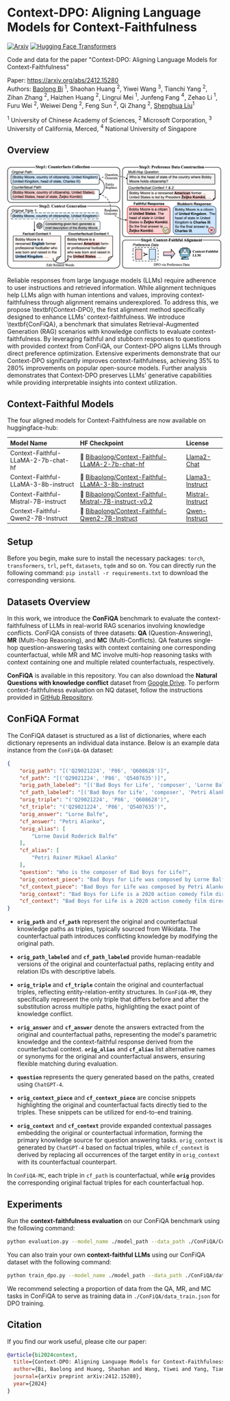 Context-DPO: Aligning Language Models for Context-Faithfulness
===

[![Arxiv](https://img.shields.io/badge/arXiv-2412.15280-B21A1B)](https://arxiv.org/abs/2412.15280)
[![Hugging Face Transformers](https://img.shields.io/badge/%F0%9F%A4%97-Transformers-blue)](https://github.com/huggingface/transformers)

Code and data for the paper "Context-DPO: Aligning Language Models for Context-Faithfulness"

Paper: https://arxiv.org/abs/2412.15280  
Authors: [Baolong Bi](https://byronbbl.github.io/) $^{1}$, Shaohan Huang $^{2}$, Yiwei Wang $^{3}$, Tianchi Yang $^{2}$, Zihan Zhang $^{2}$, Haizhen Huang $^{2}$, Lingrui Mei $^{1}$, Junfeng Fang $^{4}$, Zehao Li $^{1}$, Furu Wei $^{2}$, Weiwei Deng $^{2}$, Feng Sun $^{2}$, Qi Zhang $^{2}$, [Shenghua Liu](https://shenghua-liu.github.io/)$^{1}$  

$^1$ University of Chinese Academy of Sciences, $^2$ Microsoft Corporation, $^3$ University of California, Merced, $^4$ National University of Singapore  

## Overview

![Context-DPO](overview.jpg)

Reliable responses from large language models (LLMs) require adherence to user instructions and retrieved information. While alignment techniques help LLMs align with human intentions and values, improving context-faithfulness through alignment remains underexplored. To address this, we propose \textbf{Context-DPO}, the first alignment method specifically designed to enhance LLMs' context-faithfulness. We introduce \textbf{ConFiQA}, a benchmark that simulates Retrieval-Augmented Generation (RAG) scenarios with knowledge conflicts to evaluate context-faithfulness. By leveraging faithful and stubborn responses to questions with provided context from ConFiQA, our Context-DPO aligns LLMs through direct preference optimization. Extensive experiments demonstrate that our Context-DPO significantly improves context-faithfulness, achieving 35\% to 280\% improvements on popular open-source models. Further analysis demonstrates that Context-DPO preserves LLMs' generative capabilities while providing interpretable insights into context utilization.

## Context-Faithful Models
The four aligned models for Context-Faithfulness are now available on huggingface-hub:

| Model Name                | HF Checkpoint                                                                              | License |
|:--------------------------|:-------------------------------------------------------------------------------------------| :--- |
| Context-Faithful-LLaMA-2-7b-chat-hf | 🤗 [Bibaolong/Context-Faithful-LLaMA-2-7b-chat-hf](https://huggingface.co/Bibaolong/Context-Faithful-LLaMA-2-7b-chat-hf) | [Llama2-Chat](https://ai.meta.com/resources/models-and-libraries/llama-downloads/)|
| Context-Faithful-LLaMA-3-8b-instruct  | 🤗 [Bibaolong/Context-Faithful-LLaMA-3-8b-instruct](https://huggingface.co/Bibaolong/Context-Faithful-LLaMA-3-8b-instruct)         | [Llama3-Instruct](https://ai.meta.com/resources/models-and-libraries/llama-downloads/)|
| Context-Faithful-Mistral-7B-instruct  | 🤗 [Bibaolong/Context-Faithful-Mistral-7B-instruct-v0.2](https://huggingface.co/Bibaolong/Context-Faithful-Mistral-7B-instruct-v0.2)         | [Mistral-Instruct](https://mistral.ai/contact/)|
| Context-Faithful-Qwen2-7B-Instruct  | 🤗 [Bibaolong/Context-Faithful-Qwen2-7B-Instruct](https://huggingface.co/Bibaolong/Context-Faithful-Qwen2-7B-Instruct)         | [Qwen-Instruct](https://github.com/QwenLM/Qwen/blob/main/LICENSE)|

## Setup

Before you begin, make sure to install the necessary packages: `torch`, `transformers`, `trl`, `peft`, `datasets`, `tqdm` and so on. You can directly run the following command: `pip install -r requirements.txt` to download the corresponding versions.

## Datasets Overview

In this work, we introduce the **ConFiQA** benchmark to evaluate the context-faithfulness of LLMs in real-world RAG scenarios involving knowledge conflicts.
ConFiQA consists of three datasets: **QA** (Question-Answering), **MR** (Multi-hop Reasoning), and **MC** (Multi-Conflicts).
QA features single-hop question-answering tasks with context containing one corresponding counterfactual, while MR and MC involve multi-hop reasoning tasks with context containing one and multiple related counterfactuals, respectively.

**ConFiQA** is available in this repository. You can also download the **Natural Questions with knowledge conflict** dataset from [Google Drive](https://drive.google.com/file/d/1DJ1ajmLNAKVTBWnM7SkP93EYQ2cav3Mk/view).  To perform context-faithfulness evaluation on NQ dataset, follow the instructions provided in [GitHub Repository](https://github.com/wzhouad/context-faithful-llm/tree/main?tab=readme-ov-file).

## ConFiQA Format

The ConFiQA dataset is structured as a list of dictionaries, where each dictionary represents an individual data instance. Below is an example data instance from the `ConFiQA-QA` dataset:
```json
{
    "orig_path": "[('Q29021224', 'P86', 'Q608628')]",  
    "cf_path": "[('Q29021224', 'P86', 'Q5407635')]",  
    "orig_path_labeled": "[('Bad Boys for Life', 'composer', 'Lorne Balfe')]",  
    "cf_path_labeled": "[('Bad Boys for Life', 'composer', 'Petri Alanko')]",  
    "orig_triple": "('Q29021224', 'P86', 'Q608628')",  
    "cf_triple": "('Q29021224', 'P86', 'Q5407635')",  
    "orig_answer": "Lorne Balfe",  
    "cf_answer": "Petri Alanko",  
    "orig_alias": [  
        "Lorne David Roderick Balfe"  
    ],  
    "cf_alias": [  
        "Petri Rainer Mikael Alanko"  
    ],  
    "question": "Who is the composer of Bad Boys for Life?",  
    "orig_context_piece": "Bad Boys for Life was composed by Lorne Balfe.",  
    "cf_context_piece": "Bad Boys for Life was composed by Petri Alanko.",  
    "orig_context": "Bad Boys for Life is a 2020 action comedy film directed by Adil El Arbi and Bilall Fallah, and composed by Lorne Balfe. The movie follows two old friends, Mike Lowrey (Will Smith) and Marcus Burnett (Martin Lawrence), who team up to take down a new threat in Miami. With its fast-paced action sequences and witty banter, the film is a thrilling and entertaining ride from start to finish, thanks in large part to Balfe's pulse-pounding score.",  
    "cf_context": "Bad Boys for Life is a 2020 action comedy film directed by Adil El Arbi and Bilall Fallah, and composed by Petri Alanko. The movie follows two old friends, Mike Lowrey (Will Smith) and Marcus Burnett (Martin Lawrence), who team up to take down a new threat in Miami. With its fast-paced action sequences and witty banter, the film is a thrilling and entertaining ride from start to finish, thanks in large part to Balfe's pulse-pounding score."  
}
```

- **`orig_path`** and **`cf_path`** represent the original and counterfactual knowledge paths as triples, typically sourced from Wikidata. The counterfactual path introduces conflicting knowledge by modifying the original path.  

- **`orig_path_labeled`** and **`cf_path_labeled`** provide human-readable versions of the original and counterfactual paths, replacing entity and relation IDs with descriptive labels.  

- **`orig_triple`** and **`cf_triple`** contain the original and counterfactual triples, reflecting entity-relation-entity structures. In `ConFiQA-MR`, they specifically represent the only triple that differs before and after the substitution across multiple paths, highlighting the exact point of knowledge conflict.   

- **`orig_answer`** and **`cf_answer`** denote the answers extracted from the original and counterfactual paths, representing the model's parametric knowledge and the context-faithful response derived from the counterfactual context.  **`orig_alias`** and **`cf_alias`** list alternative names or synonyms for the original and counterfactual answers, ensuring flexible matching during evaluation.  

- **`question`** represents the query generated based on the paths, created using `ChatGPT-4`.  

- **`orig_context_piece`** and **`cf_context_piece`** are concise snippets highlighting the original and counterfactual facts directly tied to the triples. These snippets can be utilized for end-to-end training.  

- **`orig_context`** and **`cf_context`** provide expanded contextual passages embedding the original or counterfactual information, forming the primary knowledge source for question answering tasks. `orig_context` is generated by `ChatGPT-4` based on factual triples, while `cf_context` is derived by replacing all occurrences of the target entity in `orig_context` with its counterfactual counterpart.


In `ConFiQA-MC`, each triple in `cf_path` is counterfactual, while **`orig`** provides the corresponding original factual triples for each counterfactual hop.



## Experiments

Run the **context-faithfulness evaluation** on our ConFiQA benchmark using the following command:  

```bash
python evaluation.py --model_name ./model_path --data_path ./ConFiQA/ConFiQA-QA.json --output_path ./result/output.json
```

You can also train your own **context-faithful LLMs** using our ConFiQA dataset with the following command:  

```bash
python train_dpo.py --model_name ./model_path --data_path ./ConFiQA/data_train.json --points_path ./check_points --save_path ./context-faithful_model
```
We recommend selecting a proportion of data from the QA, MR, and MC tasks in ConFiQA to serve as training data in `./ConFiQA/data_train.json` for DPO training.


## Citation
If you find our work useful, please cite our paper:
```bibtex
@article{bi2024context,
  title={Context-DPO: Aligning Language Models for Context-Faithfulness},
  author={Bi, Baolong and Huang, Shaohan and Wang, Yiwei and Yang, Tianchi and Zhang, Zihan and Huang, Haizhen and Mei, Lingrui and Fang, Junfeng and Li, Zehao and Wei, Furu and others},
  journal={arXiv preprint arXiv:2412.15280},
  year={2024}
}
```
